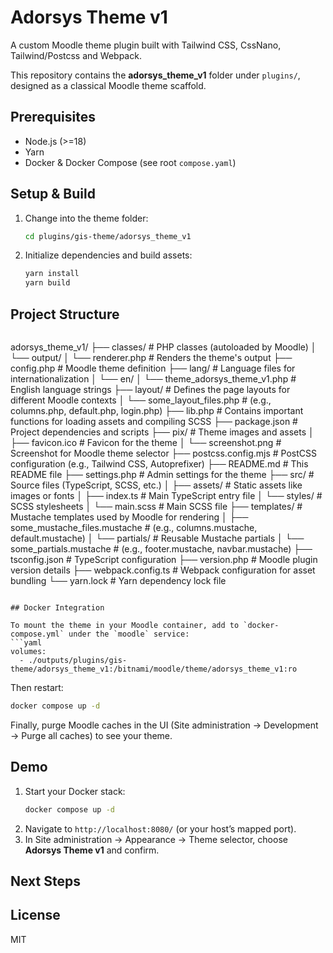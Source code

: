 # Adorsys Theme v1

A custom Moodle theme plugin  built with Tailwind CSS, CssNano, Tailwind/Postcss and Webpack.

This repository contains the **adorsys_theme_v1** folder under `plugins/`, designed as a classical Moodle theme scaffold.

## Prerequisites

- Node.js (>=18)
- Yarn
- Docker & Docker Compose (see root `compose.yaml`)

## Setup & Build

1. Change into the theme folder:
   ```bash
   cd plugins/gis-theme/adorsys_theme_v1
   ```

2. Initialize dependencies and build assets:
   ```bash
   yarn install
   yarn build
   ```

## Project Structure

```
```
adorsys_theme_v1/
├── classes/                    # PHP classes (autoloaded by Moodle)
│   └── output/
│       └── renderer.php        # Renders the theme's output
├── config.php                  # Moodle theme definition
├── lang/                       # Language files for internationalization
│   └── en/
│       └── theme_adorsys_theme_v1.php # English language strings
├── layout/                     # Defines the page layouts for different Moodle contexts
│   └── some_layout_files.php   # (e.g., columns.php, default.php, login.php)
├── lib.php                     # Contains important functions for loading assets and compiling SCSS
├── package.json                # Project dependencies and scripts
├── pix/                        # Theme images and assets
│   ├── favicon.ico             # Favicon for the theme
│   └── screenshot.png          # Screenshot for Moodle theme selector
├── postcss.config.mjs          # PostCSS configuration (e.g., Tailwind CSS, Autoprefixer)
├── README.md                   # This README file
├── settings.php                # Admin settings for the theme
├── src/                        # Source files (TypeScript, SCSS, etc.)
│   ├── assets/                 # Static assets like images or fonts
│   ├── index.ts                # Main TypeScript entry file
│   └── styles/                 # SCSS stylesheets
│       └── main.scss           # Main SCSS file
├── templates/                  # Mustache templates used by Moodle for rendering
│   ├── some_mustache_files.mustache # (e.g., columns.mustache, default.mustache)
│   └── partials/               # Reusable Mustache partials
│       └── some_partials.mustache # (e.g., footer.mustache, navbar.mustache)
├── tsconfig.json               # TypeScript configuration
├── version.php                 # Moodle plugin version details
├── webpack.config.ts           # Webpack configuration for asset bundling
└── yarn.lock                   # Yarn dependency lock file
```

## Docker Integration

To mount the theme in your Moodle container, add to `docker-compose.yml` under the `moodle` service:
```yaml
volumes:
  - ./outputs/plugins/gis-theme/adorsys_theme_v1:/bitnami/moodle/theme/adorsys_theme_v1:ro
```
Then restart:
```bash
docker compose up -d
```
Finally, purge Moodle caches in the UI (Site administration → Development → Purge all caches) to see your theme.

## Demo

1. Start your Docker stack:
   ```bash
   docker compose up -d
   ```
2. Navigate to `http://localhost:8080/` (or your host’s mapped port).
3. In Site administration → Appearance → Theme selector, choose **Adorsys Theme v1** and confirm.


## Next Steps


## License

MIT